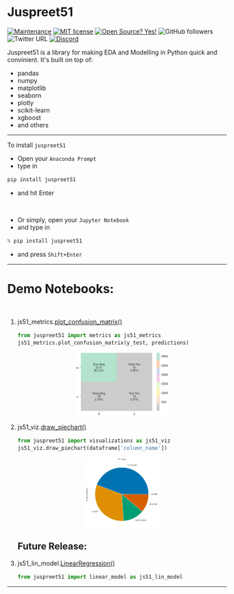 # Juspreet51
[![Maintenance](https://img.shields.io/badge/Maintained%3F-yes-green.svg)](https://github.com/juspreet51/juspreet51_pkg)
[![MIT license](https://img.shields.io/badge/License-MIT-blue.svg)](https://opensource.org/licenses/MIT)
[![Open Source? Yes!](https://badgen.net/badge/Open%20Source%20%3F/Yes%21/blue?icon=github)](https://github.com/juspreet51/juspreet51_pkg)
![GitHub followers](https://img.shields.io/github/followers/juspreet51?label=%40Juspreet51&style=social)
![Twitter URL](https://img.shields.io/twitter/url?label=%40Juspreet51&style=social&url=https%3A%2F%2Fwww.twitter.com%2Fjuspreet51)
[![Discord](https://badgen.net/badge/icon/discord?icon=discord&label)](https://discord.gg/BMSMBmuweD)


Juspreet51 is a library for making EDA and Modelling in Python quick and convinient. It's built on top of:
- pandas
- numpy
- matplotlib 
- seaborn
- plotly
- scikit-learn
- xgboost
- and others

___
To install `juspreet51` 
<br>
- Open your `Anaconda Prompt`
- type in
```python
pip install juspreet51
```
- and hit Enter

<br>

- Or simply, open your `Jupyter Notebook`
- and type in 
```python
% pip install juspreet51
```
- and press `Shift+Enter`

___

# Demo Notebooks:
<br>
<ol>
    <li>
    
 js51_metrics.[plot_confusion_matrix()](https://github.com/juspreet51/juspreet51_pkg/tree/main/src/juspreet51/demo_nbs/plot_confusion_matrix.ipynb)
```python
from juspreet51 import metrics as js51_metrics
js51_metrics.plot_confusion_matrix(y_test, predictions)
```
<img 
src="https://raw.githubusercontent.com/juspreet51/juspreet51_pkg/main/src/juspreet51/media/plot_cfm_output.PNG" 
style="width:45%;  display: block; margin-left: auto;  margin-right: auto;">
</li>

<li> 

js51_viz.[draw_piechart()](https://github.com/juspreet51/juspreet51_pkg/tree/main/src/juspreet51/demo_nbs/draw_piechart.ipynb)

```python
from juspreet51 import visualizations as js51_viz
js51_viz.draw_piechart(dataframe['column_name'])
```
<img 
src="https://raw.githubusercontent.com/juspreet51/juspreet51_pkg/main/src/juspreet51/media/draw_piechart.PNG" 
style="width:35%;  display: block; margin-left: auto;  margin-right: auto;">
</li>

## Future Release:

<li> 

 js51_lin_model.[LinearRegression()](#)
<br>
```python
from juspreet51 import linear_model as js51_lin_model
```
</li>
</ol>

___